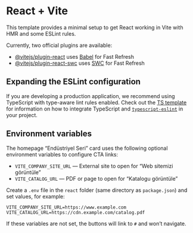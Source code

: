 # React + Vite

This template provides a minimal setup to get React working in Vite with HMR and some ESLint rules.

Currently, two official plugins are available:

- [@vitejs/plugin-react](https://github.com/vitejs/vite-plugin-react/blob/main/packages/plugin-react) uses [Babel](https://babeljs.io/) for Fast Refresh
- [@vitejs/plugin-react-swc](https://github.com/vitejs/vite-plugin-react/blob/main/packages/plugin-react-swc) uses [SWC](https://swc.rs/) for Fast Refresh

## Expanding the ESLint configuration

If you are developing a production application, we recommend using TypeScript with type-aware lint rules enabled. Check out the [TS template](https://github.com/vitejs/vite/tree/main/packages/create-vite/template-react-ts) for information on how to integrate TypeScript and [`typescript-eslint`](https://typescript-eslint.io) in your project.

## Environment variables

The homepage “Endüstriyel Seri” card uses the following optional environment variables to configure CTA links:

- `VITE_COMPANY_SITE_URL` — External site to open for “Web sitemizi görüntüle”
- `VITE_CATALOG_URL` — PDF or page to open for “Katalogu görüntüle”

Create a `.env` file in the `react` folder (same directory as `package.json`) and set values, for example:

```
VITE_COMPANY_SITE_URL=https://www.example.com
VITE_CATALOG_URL=https://cdn.example.com/catalog.pdf
```

If these variables are not set, the buttons will link to `#` and won’t navigate.
